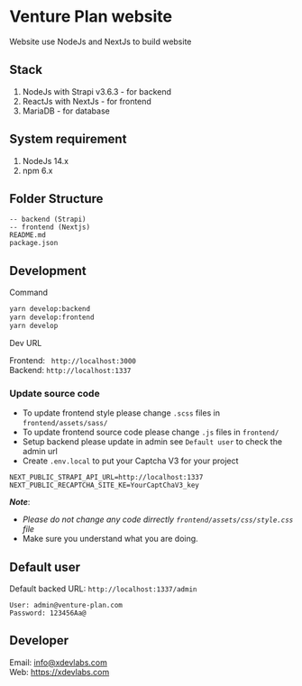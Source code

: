 # Venture Plan website

Website use NodeJs and NextJs to build website

## Stack
1. NodeJs with Strapi v3.6.3 - for backend
2. ReactJs with NextJs - for frontend
3. MariaDB - for database

## System requirement

1. NodeJs 14.x
2. npm 6.x

## Folder Structure
```
-- backend (Strapi)
-- frontend (Nextjs)
README.md
package.json
```

## Development

Command 
```bash
yarn develop:backend
yarn develop:frontend
yarn develop
```
Dev URL

Frontend: ` http://localhost:3000`\
Backend: `http://localhost:1337`

### Update source code

- To update frontend style please change `.scss` files in `frontend/assets/sass/`
- To update frontend source code please change `.js` files in `frontend/` 
- Setup backend please update in admin see `Default user` to check the admin url
- Create `.env.local` to put your Captcha V3 for your project
```
NEXT_PUBLIC_STRAPI_API_URL=http://localhost:1337
NEXT_PUBLIC_RECAPTCHA_SITE_KE=YourCaptChaV3_key
```

***Note***: 
- *Please do not change any code dirrectly `frontend/assets/css/style.css` file*  
- Make sure you understand what you are doing.

## Default user

Default backed URL: `http://localhost:1337/admin`
```
User: admin@venture-plan.com
Password: 123456Aa@
```

## Developer

Email: info@xdevlabs.com\
Web: https://xdevlabs.com
